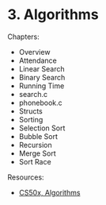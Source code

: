 # 3. Algorithms

Chapters:
- Overview
- Attendance
- Linear Search
- Binary Search
- Running Time
- search.c
- phonebook.c
- Structs
- Sorting
- Selection Sort
- Bubble Sort
- Recursion
- Merge Sort
- Sort Race

Resources:
- [CS50x, Algorithms](https://www.youtube.com/watch?v=jZzyERW7h1A&list=PLhQjrBD2T381WAHyx1pq-sBfykqMBI7V4&index=4)